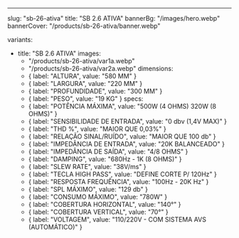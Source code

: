 ---
slug: "sb-26-ativa"
title: "SB 2.6 ATIVA"
bannerBg: "/images/hero.webp"
bannerCover: "/products/sb-26-ativa/banner.webp"

variants:
  - title: "SB 2.6 ATIVA"
    images:
      - "/products/sb-26-ativa/var1a.webp"
      - "/products/sb-26-ativa/var2a.webp"
    dimensions:
      - { label: "ALTURA", value: "580 MM" }
      - { label: "LARGURA", value: "220 MM" }
      - { label: "PROFUNDIDADE", value: "300 MM" }
      - { label: "PESO", value: "19 KG" }
    specs:
      - { label: "POTÊNCIA MÁXIMA", value: "500W (4 OHMS) 320W (8 OHMS)" }
      - { label: "SENSIBILIDADE DE ENTRADA", value: "0 dbv (1,4V MAX)" }
      - { label: "THD %", value: "MAIOR QUE 0,03%" }
      - { label: "RELAÇÃO SINAL/RUÍDO", value: "MAIOR QUE 100 db" }
      - { label: "IMPEDÂNCIA DE ENTRADA", value: "20K BALANCEADO" }
      - { label: "IMPEDÂNCIA DE SAÍDA", value: "4/8 OHMS" }
      - { label: "DAMPING", value: "680Hz - 1K (8 OHMS)" }
      - { label: "SLEW RATE", value: "38V/ms" }
      - { label: "TECLA HIGH PASS", value: "DEFINE CORTE P/ 120Hz" }
      - { label: "RESPOSTA FREQUÊNCIA", value: "100Hz - 20K Hz" }
      - { label: "SPL MÁXIMO", value: "129 db" }
      - { label: "CONSUMO MÁXIMO", value: "780W" }
      - { label: "COBERTURA HORIZONTAL", value: "140°" }
      - { label: "COBERTURA VERTICAL", value: "70°" }
      - { label: "VOLTAGEM", value: "110/220V - COM SISTEMA AVS (AUTOMÁTICO)" } 